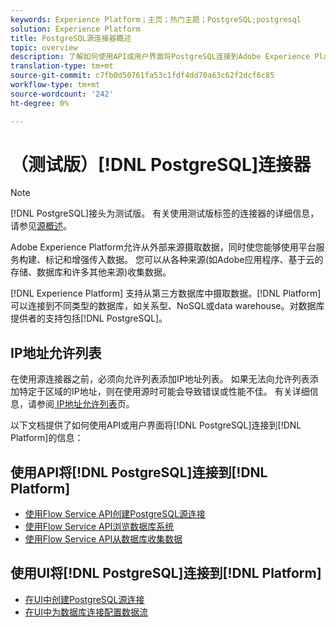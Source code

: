 ```yaml
---
keywords: Experience Platform；主页；热门主题；PostgreSQL;postgresql
solution: Experience Platform
title: PostgreSQL源连接器概述
topic: overview
description: 了解如何使用API或用户界面将PostgreSQL连接到Adobe Experience Platform。
translation-type: tm+mt
source-git-commit: c7fb0d50761fa53c1fdf4dd70a63c62f2dcf6c85
workflow-type: tm+mt
source-wordcount: '242'
ht-degree: 0%

---
```



# （测试版）[!DNL PostgreSQL]连接器

>[!NOTE]
>
>[!DNL PostgreSQL]接头为测试版。 有关使用测试版标签的连接器的详细信息，请参见[源概述](../../home.md#terms-and-conditions)。

Adobe Experience Platform允许从外部来源摄取数据，同时使您能够使用平台服务构建、标记和增强传入数据。 您可以从各种来源(如Adobe应用程序、基于云的存储、数据库和许多其他来源)收集数据。

[!DNL Experience Platform] 支持从第三方数据库中摄取数据。[!DNL Platform] 可以连接到不同类型的数据库，如关系型、NoSQL或data warehouse。对数据库提供者的支持包括[!DNL PostgreSQL]。

## IP地址允许列表

在使用源连接器之前，必须向允许列表添加IP地址列表。 如果无法向允许列表添加特定于区域的IP地址，则在使用源时可能会导致错误或性能不佳。 有关详细信息，请参阅[ IP地址允许列表](../../ip-address-allow-list.md)页。

以下文档提供了如何使用API或用户界面将[!DNL PostgreSQL]连接到[!DNL Platform]的信息：

## 使用API将[!DNL PostgreSQL]连接到[!DNL Platform]

- [使用Flow Service API创建PostgreSQL源连接](../../tutorials/api/create/databases/postgres.md)
- [使用Flow Service API浏览数据库系统](../../tutorials/api/explore/database-nosql.md)
- [使用Flow Service API从数据库收集数据](../../tutorials/api/collect/database-nosql.md)

## 使用UI将[!DNL PostgreSQL]连接到[!DNL Platform]

- [在UI中创建PostgreSQL源连接](../../tutorials/ui/create/databases/postgres.md)
- [在UI中为数据库连接配置数据流](../../tutorials/ui/dataflow/databases.md)